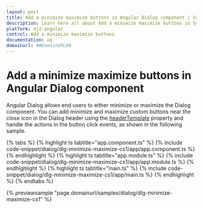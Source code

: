 ```yaml
---
layout: post
title: Add a minimize maximize buttons in Angular Dialog component | Syncfusion
description: Learn here all about Add a minimize maximize buttons in Syncfusion Angular Dialog component of Syncfusion Essential JS 2 and more.
platform: ej2-angular
control: Add a minimize maximize buttons 
documentation: ug
domainurl: ##DomainURL##
---
```


# Add a minimize maximize buttons in Angular Dialog component

Angular Dialog allows end users to either minimize or maximize the Dialog component. You can add minimize and maximize custom buttons near the close icon in the Dialog header using the [headerTemplate](https://ej2.syncfusion.com/angular/documentation/api/dialog/#headertemplate) property and handle the actions in the button click events, as shown in the following sample.

{% tabs %}
{% highlight ts tabtitle="app.component.ts" %}
{% include code-snippet/dialog/dlg-minimize-maximize-cs1/app/app.component.ts %}
{% endhighlight %}
{% highlight ts tabtitle="app.module.ts" %}
{% include code-snippet/dialog/dlg-minimize-maximize-cs1/app/app.module.ts %}
{% endhighlight %}
{% highlight ts tabtitle="main.ts" %}
{% include code-snippet/dialog/dlg-minimize-maximize-cs1/app/main.ts %}
{% endhighlight %}
{% endtabs %}
  
{% previewsample "page.domainurl/samples/dialog/dlg-minimize-maximize-cs1" %}